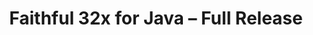 ---
layout: post
title: Faithful 32x for Java – Full Release
permalink: /faithful32x/R1
header-img: https://database.faithfulpack.net/images/website/posts/32x/R1.jpg

long_text: "At long last, it is finally time! After roughly a year and a half, we are proud to announce that the first, official release of Faithful 32x on Minecraft: Java Edition Edition is here! With these releases comes one of our largest changelogs ever, along with hundreds of fresh textures for you to enjoy. We hope it will have been worth the wait! You’re definitely in for a treat today, as alongside with the 1.19 pack being fully complete, starting today we’re also going to be officially supporting a whole load of older Java versions; all of them starting from 1.6.4 in fact, plus 1.4.6 and Beta 1.7.3 for the retro players out there.<br><br>Please note, however, that while the Java pack for 1.16.5–1.19 is fully complete, at the moment of writing there are still some textures to be finished for Bedrock Edition and for Java versions 1.15.2 and below. No matter – we’re putting these packs out as well, it would be a shame to keep them hidden from you! For convenience, these are branded as Pre-releases.<br><br>Faithful 32x still has quite the journey ahead of it yet. This is, after all, just the first release of the pack and there will always be improvements and additions to be made. From here on out, Faithful 32x will receive monthly release updates. Alongside that, we will be prioritizing Bedrock Edition, beginning Programmer Art, and have much more on the way!<br><br>The release of Faithful 32x was a long time coming. The project began under the name Compliance on November 5th of 2020 with much work already completed, a great team, and high hopes. Soon after, on December 18th of 2020, contact with Faithful’s original creator, Vattic, was restored. Later, on December 19th of 2021, AntVenom released a video on Faithful that launched our efforts into the spotlight, leading to even greater community growth and efficiency. Finally, on April 4th of 2022, we worked alongside Vattic to rebrand and carry on the legacy of Faithful. Through all this, our community kept making great textures and achieved great success doing so. Today, roughly a year and a half year since beginning the project, Faithful has achieved great success, and it’s all thanks to you.<br><br>With this great accomplishment in Faithful’s history, we want to thank all of the people who made this possible. Thank you to those who put endless hours of work into Faithful as a whole. Thank you to those who helped spread the word during our breakaway and strived to build the Faithful name back up. Thank you to the creators that offered advice, made videos, and gave Faithful recognition across the Minecraft community. Thank you to the website hosts and teams dedicated to promoting creativity who gave our projects homes. And last, but certainly not least, we want to thank our users for showing us that, even after all this time, your enjoyment never dwindled and made all of this worth it. Thank you for all the support you’ve shown us and Faithful as a whole over the years. You are the ones that inspire us to keep this project alive. Thank you all.<br><br>This is only the beginning. Have faith, for there will be plenty more to come. :)"

changelog:
  - June 2022:
    - Added:
      - 1.19 textures:
        - Blocks:
          - Frogspawn (Aerod, McKovosky)
          - Mangrove Door (Hozz)
          - Mangrove Leaves (Aerod)
          - Mangrove Log:
            - Side (Fabri, DMgaming)
            - Top (Aerod, Fred Figglehorn)
          - Mangrove Planks (Fred Figglehorn)
          - Mangrove Propagule (Aerod)
          - Mangrove Roots (Aerod)
          - Mangrove Trapdoor (DMgaming)
          - Mud (Pythagoras_314, EachMenderKhai)
          - Mud Bricks (Aerod)
          - Muddy Mangrove Roots (Aerod, Pythagoras_314, EachMenderKhai)
          - Froglights (Aerod)
          - Packed Mud (DMgaming)
          - Reinforced Deepslate:
            - Bottom and Top (HARAG0N)
            - Side (Daniel)
          - Sculk (Pythagoras_314)
          - Sculk Catalyst:
            - Bottom (Fabri, DMgaming)
            - Side (Fabri, Pythagoras_314)
            - Top (Pythagoras_314)
          - Sculk Shrieker:
            - Bottom (Pythagoras_314)
            - Inner Top (Fabri, DMgaming)
            - Side (Fabri, Daniel, Pythagoras_314, DMgaming)
          - Sculk Vein (Pythagoras_314)
          - Stripped Mangrove Log (Aerod)
        - Entities:
          - Allay (DMgaming, miniluv73)
          - Mangrove Boat (DMgaming)
          - Chest Boats (DMgaming, Classy Cappy)
          - Frogs (Aerod, miniluv73)
          - Mangrove Sign (DMgaming)
          - Tadpole (Sei, Aerod)
          - Warden:
            - Base (Pythagoras_314, DMgaming, Nyodex)
            - Bioluminescent Layer (Pythagoras_314, DMgaming)
            - Heart (Pythagoras_314)
            - Pulsating Spots (jogurciQ)
        - Items:
          - Chest Boats (miniluv73)
          - Disc 5 Fragment (Classy Cappy)
          - Echo Shard (DMgaming)
          - Goat Horn (Nyodex)
          - Mangrove Boat (miniluv73)
          - Mangrove Door (Aerod, EachMenderKhai)
          - Mangrove Propagule (Aerod)
          - Mangrove Sign (DMgaming)
          - Disc 5 (DMgaming)
          - Recovery Compass (DMgaming)
          - Tadpole Bucket (Sei, Pythagoras_314, Napstatoast)
        - Status Effects:
          - Darkness (DMgaming)
        - Paintings:
          - Earth, Fire, Water and Wind (TheOPWarrior208)
        - Particles:
          - Sculk Charge (jogurciQ, DMgaming)
          - Sculk Soul (Pythagoras_314)
          - Shriek (Fred Figglehorn)
          - Sonic Boom (miniluv73, Aerod)
      - Other textures:
        - Blocks:
          - Water (Pomi108)
          - Seagrass (DMgaming, Nyodex, Hozz)
          - Tall Seagrass (Pythagoras_314, Hozz, DMgaming)
          - "[Bedrock] Build Deny (McKovosky, AyakamaHeruka, DMgaming)"
          - "[Bedrock] Border (the random who owns a pug)"
          - "[Bedrock] Bubble Column (miniluv73)"
          - "[Bedrock] Export mode Structure Block (Aerod)"
          - "[Bedrock] Structure Air"
        - Items:
          - "[Bedrock] Locked Map (McKovosky)"
          - "[Bedrock] Chalkboards (McKovosky)"
        - Entities:
          - Charged Creeper Overlay (Aerod, Evorp)
          - Iron Golem (jogurciQ)
          - "[Bedrock] Entity Fire (used for flaming entities) (HARAG0N)"
          - Horse Markings:
            - Black Dots (jogurciQ)
            - White Dots (jogurciQ)
            - White Field (jogurciQ)
          - Llama Decor:
            - Orange (jogurciQ)
            - Light Blue (jogurciQ)
            - Lime (jogurciQ)
            - Pink (jogurciQ)
            - Magenta (jogurciQ)
            - Brown (AyakamaHeruka)
            - Blue (Aerod)
            - Light Grey (DMgaming)
        - Bedrock UI:
          - Friend1 (Mr. Kirby 48)
          - "Friend1 [Black Outline] (Mr. Kirby 48)"
          - Friends Diversity (Mr. Kirby 48)
          - Friends Icon (Mr. Kirby 48)
          - Cursors (playbyan1453)
          - PC Cursor (Aerod)
          - Small Dark-border Info Bulb (McKovosky)
          - Emote Wheel (playbyan1453)
          - Winter Icon (McKovosky)
          - Info Bulb (McKovosky)
          - Sale Ribbon (McKovosky)
          - Emotes Sidebar Icon (playbyan1453)
          - Coloured Multiplayer Glyph (playbyan1453)
          - Gamepad Button Icons (DMgaming)
          - Small Realm Banner (DMgaming)
          - Small Realm Icon (DMgaming)
          - Book Edit Icons (DMgaming)
          - Desaturated Friend Glyph (DMgaming)
          - Feed Icon (DMgaming)
          - Multiplayer Icon (DMgaming, Evorp)
          - Empty Emote (McKovosky)
          - Small Resource Pack Glyph (McKovosky)
          - Small Skin Pack Glyph (McKovosky)
          - My Characters (playbyan1453)
          - Friend1 with Black Outline (DMgaming)
          - Best 3 Icon (DMgaming)
          - Filled Checkbox (DMgaming)
          - Disabled Filled Checkbox (DMgaming)
          - Hovered-on Filled Checkbox (DMgaming)
          - Filled Checkbox with White Border (DMgaming)
          - Disabled Filled Checkbox with White Border (DMgaming)
          - Unfilled Checkbox (DMgaming)
          - Hovered-on Unfilled Checkbox (DMgaming)
          - Unfilled Checkbox with White Border (DMgaming)
          - Potion Icon (DMgaming)
          - Checked Checkbox (DMgaming)
          - Hovered-on Checked Checkbox (DMgaming)
          - Checked Checkbox with White Border (DMgaming)
          - Disabled Checked Checkbox (DMgaming)
          - Disabled Unchecked Checkbox (DMgaming)
          - Unchecked Checkbox with White Border (DMgaming)
          - None Icon (Arkytac, Pug, McKovosky)
          - Coin Bevel (Zeuselpro)
          - Trash (Pug)
          - Refresh (miniluv73)
          - Refresh Hover (DMgaming)
          - Call-Out Header (Pug)
          - Flat Bookshelf (DMgaming)
          - Unlock (miniluv73)
          - Dialog Bubble (Pug)
          - Common Classic Hover (DMgaming)
          - Common Classic Hover 1 (DMgaming)
          - Back Accessory Subcategory Icon (miniluv73)
          - Capes Subcategory Icon (miniluv73)
          - Emotes Subcategory Icon (miniluv73)
          - Alex Icon (DMgaming)
          - Various Switch Buttons (Classy Cappy)
          - Panel Button (Pug)
          - Scaffolding (McKovosky)
          - HUD Tip Text Background (Pug)
          - Radio Boxes (Pug)
          - Red Slash (DMgaming)
          - Timer Icon (Pug, DMgaming)
          - Thumbstick Gamepad Icon (DMgaming)
          - Online Light (DMgaming)
          - Light Trash (DMgaming)
          - Video Glyphs 2x (DMgaming)
          - Realms Chevron Play (DMgaming)
          - Item Container Transfer Mode (DMgaming)
          - OP Permission Crowns (McKovosky)
          - De-OP (McKovosky)
          - Tip Arrows (DMgaming)
          - Local and Cloud Storage (DMgaming)
          - Local-Only Storage (DMgaming)
          - Store Play Button (DMgaming)
          - PS4 D-Pad (TheRandomGamerTRG)
          - Generic 14x14 Face Buttons (TheRandomGamerTRG)
          - Trending Icon (DMgaming)
          - Offline Player Icon (TheRandomGamerTRG)
          - Online Player Icon (TheRandomGamerTRG)
          - More-Dots (DMgaming)
          - More Dots (DMgaming) (yes, these actually are two different textures)
          - Photo Corners (DMgaming)
          - Recap Glyphs (DMgaming)
          - Wishlist Sidebar Icon (DMgaming)
          - Trophy (McKovosky)
          - Small Skin World Glyph (McKovosky)
          - PS4 Select Button (DMgaming)
          - Dressing Room Customisation (DMgaming)
          - Left/Right Gamepad Trigger Icons (DMgaming)
          - Left/Right PS4 Trigger Icons (DMgaming, Classy Cappy)
          - Left/Right Generic Trigger Icons (DMgaming, Classy Cappy)
          - Small Fish with Bevel (Zeuselpro, Wooferscoots)
          - Large Fish with Bevel (Wooferscoots)
          - Message (McKovosky)
          - Clear Weather (McKovosky)
          - Rainy Weather (McKovosky)
          - Realms Sidebar Icon (DMgaming)
          - Trade Icon (DMgaming)
          - Sunrise (McKovosky, Wooferscoots)
          - Day (McKovosky)
          - Noon (McKovosky)
          - Colour Picker (Aerod, McKovosky)
          - Recipe Back Panel (DMgaming)
          - Updated Emote Wheel (Wooferscoots)
          - Checked Common Classic Toggle (Wooferscoots)
          - Unchecked Common Classic Toggle (Wooferscoots)
          - Generic Face Buttons (Wooferscoots)
          - Generic Select Button (Wooferscoots)
          - Generic Start Button (Wooferscoots)
          - Dressing Room Animation (Wooferscoots)
          - Dressing Room Capes (Wooferscoots)
          - Chat Keyboard (Aerod)
          - Slots Background (Wooferscoots)
          - Head Subcategory Icon (Wooferscoots)
          - Small Blue Promo Gift (TheOPWarrior)
    - Changed:
      - Blocks:
        - "[Bedrock] Build Allow (DMgaming)"
        - Target (Evorp)
        - Sculk Sensor Side (DMgaming)
        - End Portal Frame Eye (DMgaming, Evorp)
        - Ice (DMgaming)
        - Piston Side (DMgaming)
        - Piston Top (HARAG0N)
        - "Piston [Cobblestone parts] (Nyodex)"
        - Sticky Piston Top (HARAG0N)
        - Purple Glazed Terracotta (Fred figglehorn)
        - Jigsaw (Aerod)
        - Spruce Door (DMgaming)
        - Cut Sandstone (DMgaming)
        - Cut Red Sandstone (DMgaming)
        - Prismarine Bricks (Evorp, Pythagoras_314, FHLX)
        - "[Bedrock] Camera (McKovosky)"
        - Sculk Sensor Top (DMgaming)
        - Cracked Polished Blackstone Bricks (DMgaming)
        - Crafting Table Top (DMgaming)
        - Diamond Ore (DMgaming)
        - Deepslate Diamond Ore (DMgaming)
        - "[1.16 and below] Ores (DMgaming)"
        - Brewing Stand (DMgaming)
        - Brewing Stand Base (DMgaming)
        - Cocoa Pods (Nyodex)
        - Repeater (DMgaming)
        - Comparator (DMgaming)
        - Smoker Front On & Off (Hozz)
        - Chiselled Red Sandstone (DMgaming)
        - Hay Bale (Nyodex)
        - Oak Sapling (Nyodex)
        - All Wool (Evorp, Hozz, miniluv73)
        - Dead Bush (Nyodex)
        - Stone (Pythagoras_314)
        - Stone in all Ore textures (Pythagoras_314)
        - Smooth Stone (Pythagoras_314)
        - Smooth Stone Slab Side (Pythagoras_314)
        - Armour Stand base plate (Pythagoras_314)
        - Stonecutter:
          - Side (DMgaming, Pythagoras_314)
          - Top (Pythagoras_314)
        - Spore Blossom (EachMenderKhai, DMgaming)
        - Small Dripleaf Top (EachMenderKhai)
        - Big Dripleaf Top & Tip (EachMenderKhai)
        - Torches (Evorp)
        - Lever (Evorp)
        - Blue Orchid (DMgaming)
        - Redstone Lamp:
          - Off (DMgaming)
          - On (DMgaming, Aerod, Fred Figglehorn)
        - Raw Gold Block (Aerod)
        - All Log Tops (Aerod)
        - Nether Quartz Ore (JadenXgamer)
        - Weathered Copper (Aerod)
        - Netherite Block (Aerod)
        - Wheat Stage 6 (Evorp)
        - Glowstone (Aerod)
        - Vines (Aerod)
        - Jungle Leaves (Aerod)
        - Lanterns (Napstatoast, Arkytac)
        - Spruce Door Bottom (TheOPWarrior208)
        - Chest inventory textures (Aerod)
        - Trapped chest inventory textures (Aerod)
        - All Structure Blocks (Aerod)
        - Tulips (Aerod)
        - Wither Rose (Aerod)
        - Crimson Fungus (EachMenderKhai)
        - Warped Fungus (EachMenderKhai)
        - Amethyst Buds (Nyodex)
        - Amethyst Cluster (Nyodex)
        - "[Bedrock] Legacy Stonecutter (McKovosky)"
        - All Glazed Terracotta (Nyodex)
        - Oxeye Daisy (EachMenderKhai)
        - Chiselled Quartz Block (DMgaming)
        - Sculk Sensor Tendril (Aerod)
        - Mossy Stone Bricks (Purple Cha0s)
        - Exposed Cut Copper (Aerod)
        - Glow Item Frame (Nyodex)
        - Quartz Bricks (Napstatoast)
        - Quartz Block Bottom (Napstatoast)
        - Spawner (Nyodex)
        - Wither Rose (JadenXgamer)
        - Shroomlight (Nyodex)
      - Entities:
        - Conduit (Aerod)
        - Conduit Cage (Aerod)
        - Husk (DMgaming)
        - Zombified Piglin (Zeuselpro)
        - Ender Chest (Evorp)
        - Iron Golem Cracks (jogurciQ)
        - Black Llama Decor (jogurciQ)
        - Piglin (DMgaming)
        - Piglin Brute (DMgaming)
        - "[Bedrock] Camera Tripod (McKovosky)"
        - Chest (Aerod)
        - Trapped Chest (Aerod)
        - All Axolotls (DMgaming)
        - Vindicator (DMgaming)
        - Desert Zombie Villager (DMgaming)
        - Desert Villager (DMgaming)
        - Snow Villager (DMgaming)
        - Snow Zombie Villager (DMgaming)
        - Plains Villager (DMgaming)
        - Plains Zombie Villager (DMgaming)
        - Savanna Villager (DMgaming)
        - Savanna Zombie Villager (DMgaming)
        - Pillager (DMgaming)
        - Swamp Villager (DMgaming)
        - Swamp Zombie Villager (DMgaming)
        - Fisherman Villager (DMgaming)
        - Jungle Villager (DMgaming)
        - Jungle Zombie Villager (DMgaming)
        - Guardian & Elder Guardian (Nyodex)
        - Beacon Beam (DMgaming)
      - Items:
        - Bow (TheOPWarrior208, DMgaming, Nyodex)
        - Spectral Arrow (TheOPWarrior208, Nyodex, Aerod, Evorp)
        - Arrow (TheOPWarrior208, Nyodex)
        - Tipped Arrow (TheOPWarrior208, Nyodex)
        - Music Discs (Fred Figglehorn)
        - Music Disc Mellohi (miniluv73)
        - Crossbow with Firework (DMgaming)
        - Crossbow with Arrow (DMgaming)
        - Apples (Evorp, JadenXgamer)
        - Netherite Scrap (DMgaming)
        - Filled Bundle (Aerod)
        - Empty Bundle (Aerod)
        - All Minecarts (Nyodex)
        - Pufferfish (Nyodex)
        - Pumpkin Pie (Nyodex)
        - Ghast Tear (Nyodex)
        - Cauldron (miniluv73, EachMenderKhai)
        - Acacia Door (DMgaming)
        - Bone Meal (Nyodex)
        - Repeater (Evorp)
        - Comparator (Evorp)
        - Disc 11 (Aerod)
        - Boats (miniluv73, Nyodex)
        - Lanterns (Napstatoast, Arkytac)
        - Glow Berries (Nyodex)
        - Seagrass (DMgaming, Nyodex)
        - Netherite Chestplate (DMgaming, Aerod)
        - Cooked Cod (DMgaming)
        - Quartz (EachMenderKhai)
        - Clay Ball (Aerod)
        - All Horse Armours (Nyodex)
        - All Candles (Nyodex)
        - Honey Bottle (Nyodex)
        - Pufferfish Bucket (Nyodex)
        - Compass (Nyodex)
        - Blaze Rod (Nyodex)
        - Totem of Undying (Nyodex)
        - Rabbit & Cooked Rabbit (DMgaming)
        - Amethyst Shard (Nyodex)
      - Worn Armour:
        - Leather Layer 2 (DMgaming)
        - Leather Layer 1 Overlay (DMgaming)
        - All Armour except Leather (Nyodex, Aerod)
        - Turtle Helmet (Nyodex)
        - Elytra (Nyodex)
      - Status Effects:
        - Bad Omen (Hozz)
        - Invisibility (DMgaming)
        - Poison (Pythagoras_314, Fred figglehorn)
      - Particles:
        - Drip (Aerod)
        - Flame & Soul Flame (EachMenderKhai)
        - Angry Villager (Nyodex, EachMenderKhai, TheOPWarrior208)
      - Environment:
        - Snow (Hozz)
      - Font:
        - Nonlatin European:
          - Some emojis, ∴ and ∵ characters (TheOPWarrior208)
        - ASCII:
          - 1, capital V (DMgaming)
      - GUI:
        - Enchanting Table (Nyodex)
      - Bedrock UI:
        - Several Brewing Stand textures (DMgaming)
        - Realms Red X (DMgaming)
        - Red X 1 (DMgaming)
        - Switch Accounts (DMgaming)
        - Carrot Icon (DMgaming)
        - Gear (DMgaming)
        - Dev Glyph Outline (DMgaming)
        - Setting Icon (DMgaming)
        - Settings Glyph (DMgaming)
        - Craft Toggle (DMgaming)
        - Circular Xbox Buttons (DMgaming, Classy Cappy)
        - Circular Switch Buttons (DMgaming, Classy Cappy)
        - Circular PS4 Buttons (DMgaming, Classy Cappy)
        - New 5 Stars Empty (DMgaming)
        - Inverted Multiselection (DMgaming)
        - Multiselection (DMgaming)
        - Nature Recipe Icon (DMgaming)
        - Red Offline Ping (DMgaming)
        - Dark Red Offline Ping (DMgaming)
        - Send Icon (DMgaming)
        - Sound Glyphs (DMgaming)
        - Coloured Video Glyph (DMgaming)
        - Big Realm Banner (DMgaming)
        - Cloud-Only Storage (DMgaming)
        - Xbox Triggers (DMgaming)
    - Fixed:
      - Various:
        - Outdated stem side texture being used for crimson and warped sign posts (DMgaming)
        - Frosted Ice using wrong colour palette (DMgaming)
        - Stick item being off-centre (Nebby)
        - Mixels in honey_block_top texture (HARAG0N)
        - Missing pixel in crossbow_arrow texture (AyakamaHeruka)
        - Rod not touching the drawn string in crossbow_firework texture (AyakamaHeruka)
        - Piglin and piglin brute ears being inconsistent with zombified piglin (DMgaming)
        - Single-pixel symmetry issue on the turtle's face (Zeuselpro)
        - barrel_side being off by one pixel (Fred figglehorn)
        - Incorrect placement of some red threads in book GUI texture (DMgaming)
        - Missing colour in bookshelf texture (Fred figglehorn)
        - Wrong colours in icon_apple Bedrock UI texture (DMgaming)
        - Wrong colours in TabLeftBackTopMost UI texture (ItzCreepedism)
        - Issues with Acacia Leaves while on Fast Graphics (DMgaming)
        - Transparent hole in rose_bush_bottom texture (DMgaming)
        - Incorrect lighting in axolotl_bucket texture (DMgaming)
        - Wrong colour palette used for chainmail_chestplate and chainmail_boots textures (DMgaming)
        - Various issues with podzol_side texture (DMgaming)
        - A single inconsistent pixel in the smoker_front_on animated texture (Evorp)
        - "[Bedrock] Carried lily pad being inconsistent with its related block texture (EachMenderKhai)"
        - Colour palette issues with some terracotta textures (Evorp)
        - False lines in cobbled_deepslate texture (Pythagoras_314)
        - Frozen HUD hearts being one pixel too high (DMgaming)
        - UV of bed legs in Bedrock Edition (playbyan1453)
        - Beacon pyramid UI being inconsistent with Java Edition (DMgaming)
        - "[Bedrock] bg32 UI texture using outdated dirt texture"
        - Colour placement in cobweb texture (Fred figglehorn)
        - "[Bedrock] Wrongly coloured pixel in promotion_slot texture (DMgaming)"
        - "[Bedrock] gamerpic_bevel texture using wrong colour for its outline"
        - Small visual issue with bee_nest_front_honey texture (HARAG0N)
        - "[Bedrock] missing_pack_icon UI texture using outdated painting item texture (DMgaming)"
        - "[Bedrock] sword UI texture using outdated sword texture (DMgaming)"
        - "[Bedrock] icon_bookshelf UI texture using outdated bookshelf texture (Fred figglehorn)"
        - "[Bedrock] hammer_l UI texture using wrong colours (DMgaming)"
        - Incorrect colours being used for boots and top of shirt in Taiga Villager texture (DMgaming)
        - Inconsistent pixel among HUD hunger bar textures (DMgaming)
        - "[Bedrock] Wrong colours in servers UI texture (DMgaming)"
        - Extra pixel in Vex's left brow (Wooferscoots)
        - "[Bedrock] Incorrect colours in empty field loom UI textures (DMgaming)"
        - Veins in crimson_stem_top and warped_stem_top textures not lining up with the sides (Aerod)
        - rabbit_stew texture being positioned differently to other stew items (Wooferscoots)
        - Red bar in comparator block textures being misaligned with the torches (Hozz)
        - campfire_fire and soul_campfire_fire textures using wrong colours compared to vanilla (Napstatoast)
        - False line in ancient_debris_side texture (Hozz)
        - Soul Fire textures being based on wrong fire textures and their colour placement being slightly wrong (Napstatoast)
single-changelog: true
expanded-changelog: true

downloads:
  - July 2022 Releases:
      Java 1.19: https://database.faithfulpack.net/packs/32x-Java/July%202022/Faithful%2032x%20-%201.19.zip
      Java 1.18.2: https://database.faithfulpack.net/packs/32x-Java/July%202022/Faithful%2032x%20-%201.18.2.zip
      Java 1.17.1: https://database.faithfulpack.net/packs/32x-Java/July%202022/Faithful%2032x%20-%201.17.1.zip
      Java 1.16.5: https://database.faithfulpack.net/packs/32x-Java/July%202022/Faithful%2032x%20-%201.16.5.zip
  - July 2022 Pre-releases:
      Bedrock Edition: https://database.faithfulpack.net/packs/32x-Bedrock/July%202022/Faithful%2032x%20-%201.19.zip
      Java 1.15.2: https://database.faithfulpack.net/packs/32x-Java/July%202022/Faithful%2032x%20-%201.15.2.zip
      Java 1.14.4: https://database.faithfulpack.net/packs/32x-Java/July%202022/Faithful%2032x%20-%201.14.4.zip
      Java 1.13.2: https://database.faithfulpack.net/packs/32x-Java/July%202022/Faithful%2032x%20-%201.13.2.zip
      Java 1.12.2: https://database.faithfulpack.net/packs/32x-Java/July%202022/Faithful%2032x%20-%201.12.2.zip
      Java 1.11.2: https://database.faithfulpack.net/packs/32x-Java/July%202022/Faithful%2032x%20-%201.11.2.zip
      Java 1.10.2: https://database.faithfulpack.net/packs/32x-Java/July%202022/Faithful%2032x%20-%201.10.2.zip
      Java 1.9.4: https://database.faithfulpack.net/packs/32x-Java/July%202022/Faithful%2032x%20-%201.9.4.zip
      Java 1.8.9: https://database.faithfulpack.net/packs/32x-Java/July%202022/Faithful%2032x%20-%201.8.9.zip
      Java 1.7.10: https://database.faithfulpack.net/packs/32x-Java/July%202022/Faithful%2032x%20-%201.7.10.zip
      Java 1.6.4: https://database.faithfulpack.net/packs/32x-Java/July%202022/Faithful%2032x%20-%201.6.4.zip
      Java 1.4.6 (requires OptiFine or MCPatcher): https://database.faithfulpack.net/packs/32x-Java/July%202022/Faithful%2032x%20-%201.4.6.zip
      Java Beta 1.7.3 (requires OptiFine or MCPatcher): https://database.faithfulpack.net/packs/32x-Java/July%202022/Faithful%2032x%20-%20b1.7.3.zip
---